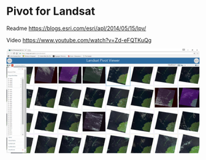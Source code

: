 # Pivot for Landsat

Readme
https://blogs.esri.com/esri/apl/2014/05/15/lpv/

Video
https://www.youtube.com/watch?v=Zd-eFQTKuQg

![](./pivotlandsat.png)
